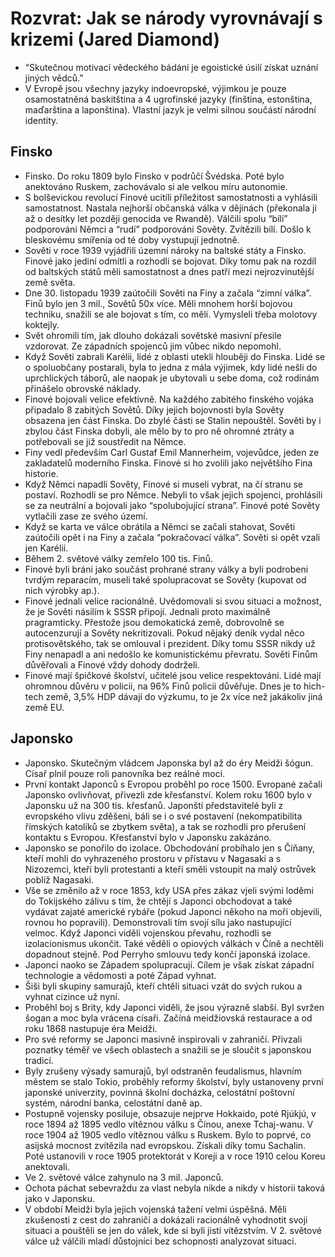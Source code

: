 # Rozvrat: Jak se národy vyrovnávají s krizemi (Jared Diamond)
* “Skutečnou motivací vědeckého bádání je egoistické úsilí získat uznání jiných vědců.”
* V Evropě jsou všechny jazyky indoevropské, výjimkou je pouze osamostatněná baskitština a 4 ugrofinské jazyky (finština, estonština, maďarština a laponština). Vlastní jazyk je velmi silnou součástí národní identity.
## Finsko
* Finsko. Do roku 1809 bylo Finsko v podrůčí Švédska. Poté bylo anektováno Ruskem, zachovávalo si ale velkou míru autonomie.
* S bolševickou revolucí Finové ucitíli příležitost samostatnosti a vyhlásili samostatnost. Nastala nejhorší občanská válka v dějinách (překonala ji až o desítky let později genocida ve Rwandě). Válčili spolu “bílí” podporováni Němci a “rudí” podporováni Sověty. Zvítězili bílí. Došlo k bleskovému smířenía od té doby vystupují jednotně.
* Sověti v roce 1939 vyjádřili územní nároky na baltské státy a Finsko. Finové jako jediní odmítli a rozhodli se bojovat. Díky tomu pak na rozdíl od baltských států měli samostatnost a dnes patří mezi nejrozvinutější země světa.
* Dne 30. listopadu 1939 zaútočili Sověti na Finy a začala “zimní válka”. Finů bylo jen 3 mil., Sovětů 50x více. Měli mnohem horší bojovou techniku, snažili se ale bojovat s tím, co měli. Vymysleli třeba molotovy koktejly. 
* Svět ohromili tím, jak dlouho dokázali sovětské masivní přesile vzdorovat. Ze západních spojenců jim vůbec nikdo nepomohl.
* Když Sověti zabrali Karélii, lidé z oblasti utekli hlouběji do Finska. Lidé se o spoluobčany postarali, byla to jedna z mála výjimek, kdy lidé nešli do uprchlických táborů, ale naopak je ubytovali u sebe doma, což rodinám přinášelo obrovské náklady.
* Finové bojovali velice efektivně. Na každého zabitého finského vojáka připadalo 8 zabitých Sovětů. Díky jejich bojovnosti byla Sověty obsazena jen část Finska. Do zbylé části se Stalin nepouštěl. Sověti by i zbylou část Finska dobyli, ale mělo by to pro ně ohromné ztráty a potřebovali se již soustředit na Němce.
* Finy vedl především Carl Gustaf Emil Mannerheim, vojevůdce, jeden ze zakladatelů moderního Finska. Finové si ho zvolili jako největšího Fina historie.
* Když Němci napadli Sověty, Finové si museli vybrat, na čí stranu se postaví. Rozhodli se pro Němce. Nebyli to však jejich spojenci, prohlásili se za neutrální a bojovali jako “spolubojující strana”. Finové poté Sověty vytlačili zase ze svého území.
* Když se karta ve válce obrátila a Němci se začali stahovat, Sověti zaútočili opět i na Finy a začala “pokračovací válka”. Sověti si opět vzali jen Karélii.
* Během 2. světové války zemřelo 100 tis. Finů.
* Finové byli bráni jako součást prohrané strany války a byli podrobeni tvrdým reparacím, museli také spolupracovat se Sověty (kupovat od nich výrobky ap.).
* Finové jednali velice racionálně. Uvědomovali si svou situaci a možnost, že je Sověti násilím k SSSR připojí. Jednali proto maximálně pragramticky. Přestože jsou demokatická země, dobrovolně se autocenzurují a Sověty nekritizovali. Pokud nějaký deník vydal něco protisovětského, tak se omlouval i prezident. Díky tomu SSSR nikdy už Finy nenapadl a ani nedošlo ke komunistickému převratu. Sověti Finům důvěřovali a Finové vždy dohody dodrželi.
* Finové mají špičkové školství, učitelé jsou velice respektováni. Lidé mají ohromnou důvěru v policii, na 96% Finů policii důvěřuje. Dnes je to hich-tech země, 3,5% HDP dávají do výzkumu, to je 2x více než jakákoliv jiná země EU.

## Japonsko
* Japonsko. Skutečným vládcem Japonska byl až do éry Meidži šógun. Císař plnil pouze roli panovníka bez reálné moci.
* První kontakt Japonců s Evropou proběhl po roce 1500. Evropané začali Japonsko ovlivňovat, přivezli zde křesťanství. Kolem roku 1600 bylo v Japonsku už na 300 tis. křesťanů. Japonští představitelé byli z evropského vlivu zděšeni, báli se i o své postavení (nekompatibilita římských katolíků se zbytkem světa), a tak se rozhodli pro přerušení kontaktu s Evropou. Křesťanství bylo v Japonsku zakázáno.
* Japonsko se ponořilo do izolace. Obchodování probíhalo jen s Číňany, kteří mohli do vyhrazeného prostoru v přístavu v Nagasaki a s Nizozemci, kteří byli protestanti a kteří směli vstoupit na malý ostrůvek poblíž Nagasaki.
* Vše se změnilo až v roce 1853, kdy USA přes zákaz vjeli svými loděmi do Tokijského zálivu s tím, že chtějí s Japonci obchodovat a také vydávat zajaté americké rybáře (pokud Japonci někoho na moři objevili, rovnou ho popravili). Demonstrovali tím svojí sílu jako nastupující velmoc. Když Japonci viděli vojenskou převahu, rozhodli se izolacionismus ukončit. Také věděli o opiových válkách v Číně a nechtěli dopadnout stejně. Pod Perryho smlouvu tedy končí japonská izolace.
* Japonci naoko se Západem spolupracují. Cílem je však získat západní technologie a vědomosti a poté Západ vyhnat.
* Šiši byli skupiny samurajů, kteří chtěli situaci vzát do svých rukou a vyhnat cizince už nyní. 
* Proběhl boj s Brity, kdy Japonci viděli, že jsou výrazně slabší. Byl svržen šogan a moc byla vrácena císaři. Začíná meidžiovská restaurace a od roku 1868 nastupuje éra Meidži. 
* Pro své reformy se Japonci masivně inspirovali v zahraničí. Přivzali poznatky téměř ve všech oblastech a snažili se je sloučit s japonskou tradicí.
* Byly zrušeny výsady samurajů, byl odstraněn feudalismus, hlavním městem se stalo Tokio, proběhly reformy školství, byly ustanoveny první japonské univerzity, povinná školní docházka, celostátní poštovní systém, národní banka, celostátní daně ap.
* Postupně vojensky posiluje, obsazuje nejprve Hokkaido, poté Rjúkjú, v roce 1894 až 1895 vedlo vítěznou válku s Čínou, anexe Tchaj-wanu. V roce 1904 až 1905 vedlo vítěznou válku s Ruskem. Bylo to poprvé, co asijská mocnost zvítězila nad evropskou. Získali díky tomu Sachalin. Poté ustanovili v roce 1905 protektorát v Koreji a v roce 1910 celou Koreu anektovali.
* Ve 2. světové válce zahynulo na 3 mil. Japonců.
* Ochota páchat sebevraždu za vlast nebyla nikde a nikdy v historii taková jako v Japonsku.
* V období Meidži byla jejich vojenská tažení velmi úspěšná. Měli zkušenosti z cest do zahraničí a dokázali racionálně vyhodnotit svoji situaci a pouštěli se jen do válek, kde si byli jistí vítězstvím. V 2. světové válce už válčili mladí důstojníci bez schopnosti analyzovat situaci.

